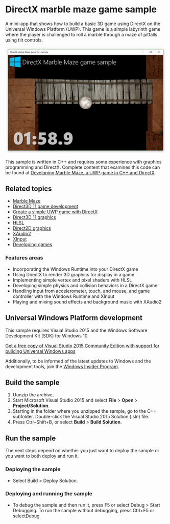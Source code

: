 <!---
  category: Gaming GraphicsAndAnimation
  samplefwlink: http://go.microsoft.com/fwlink/?LinkId=624011
--->

# DirectX marble maze game sample

A mini-app that shows how to build a basic 3D game using DirectX on the Universal Windows Platform (UWP). 
This game is a simple labyrinth game where the player is challenged to roll a marble through a maze of pitfalls using tilt controls.

![MarbleMaze app in action](MarbleMaze.png)

This sample is written in C++ and requires some experience with graphics programming and DirectX. 
Complete content that examines this code can be found at 
[Developing Marble Maze, a UWP game in C++ and DirectX](https://msdn.microsoft.com/en-us/windows/uwp/gaming/developing-marble-maze-a-windows-store-game-in-cpp-and-directx).

## Related topics
- [Marble Maze]( http://go.microsoft.com/fwlink/?LinkId=624010)
- [Direct3D 11 game development](https://msdn.microsoft.com/en-us/library/windows/apps/mt228367.aspx)
- [Create a simple UWP game with DirectX](https://msdn.microsoft.com/en-us/library/windows/apps/mt210793.aspx)
- [Direct3D 11 graphics](https://msdn.microsoft.com/en-us/library/windows/apps/ff476080.aspx)
- [HLSL](https://msdn.microsoft.com/en-us/library/windows/desktop/bb509561.aspx)
- [Direct2D graphics ](https://msdn.microsoft.com/en-us/library/windows/apps/dd370990.aspx)
- [XAudio2](https://msdn.microsoft.com/en-us/library/windows/apps/hh405049.aspx)
- [XInput](https://msdn.microsoft.com/en-us/library/windows/apps/hh405053.aspx)
- [Developing games](https://msdn.microsoft.com/en-us/library/windows/apps/mt228375.aspx)

### Features areas
- Incorporating the Windows Runtime into your DirectX game 
- Using DirectX to render 3D graphics for display in a game 
- Implementing simple vertex and pixel shaders with HLSL 
- Developing simple physics and collision behaviors in a DirectX game 
- Handling input from accelerometer, touch, and mouse, and game controller with the Windows Runtime and XInput 
- Playing and mixing sound effects and background music with XAudio2 

## Universal Windows Platform development

This sample requires Visual Studio 2015 and the Windows Software Development Kit (SDK) for Windows 10. 

[Get a free copy of Visual Studio 2015 Community Edition with support for building Universal Windows apps](http://go.microsoft.com/fwlink/?LinkID=280676)

Additionally, to be informed of the latest updates to Windows and the development tools, join the [Windows Insider Program](https://insider.windows.com/ "Become a Windows Insider").

## Build the sample

1. Uunzip the archive.
2. Start Microsoft Visual Studio 2015 and select **File** \> **Open** \> **Project/Solution**.
3. Starting in the folder where you unzipped the sample, go to the C++ subfolder. Double-click the Visual Studio 2015 Solution (.sln) file.
4. Press Ctrl+Shift+B, or select **Build** \> **Build Solution**.

## Run the sample

The next steps depend on whether you just want to deploy the sample or you want to both deploy and run it.

### Deploying the sample

- Select Build > Deploy Solution. 

### Deploying and running the sample

- To debug the sample and then run it, press F5 or select Debug >  Start Debugging. To run the sample without debugging, press Ctrl+F5 or selectDebug 
